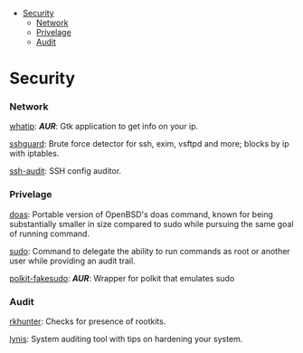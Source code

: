 - [Security](#security)
    - [Network](#network)
    - [Privelage](#privelage)
    - [Audit](#audit)

# Security

### Network

[whatip](https://aur.archlinux.org/packages/whatip/): ***AUR***: Gtk application to get info on your  ip.

[sshguard](https://archlinux.org/packages/extra/x86_64/sshguard/): Brute force detector for ssh, exim, vsftpd and more; blocks by ip with iptables.

[ssh-audit](https://archlinux.org/packages/extra/any/ssh-audit/): SSH config auditor.

### Privelage

[doas](https://archlinux.org/packages/extra/x86_64/opendoas/): Portable version of OpenBSD's doas command, known for being substantially smaller in size compared to sudo while pursuing the same goal of running command.

[sudo](https://archlinux.org/packages/core/x86_64/sudo/): Command to delegate the ability to run commands as root or another user while providing an audit trail.

[polkit-fakesudo](https://aur.archlinux.org/packages/polkit-fakesudo): ***AUR***: Wrapper for polkit that emulates sudo

### Audit

[rkhunter](https://archlinux.org/packages/extra/any/rkhunter/): Checks for presence of rootkits.

[lynis](https://archlinux.org/packages/extra/any/lynis/): System auditing tool with tips on hardening your system.
